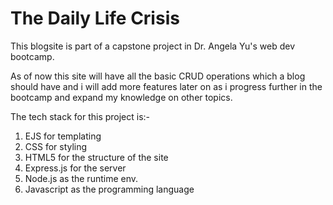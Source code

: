 # The Daily Life Crisis

This blogsite is part of a capstone project in Dr. Angela Yu's web dev bootcamp.

As of now this site will have all the basic CRUD operations which a blog should have and i will add more features later on as i progress further in the bootcamp and expand my knowledge on other topics.

The tech stack for this project is:-

1. EJS for templating
2. CSS for styling
3. HTML5 for the structure of the site
4. Express.js for the server
5. Node.js as the runtime env.
6. Javascript as the programming language
